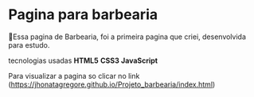 # Pagina para barbearia 
💈Essa pagina de Barbearia, foi a primeira pagina que criei, desenvolvida para estudo. 

tecnologias usadas 
**HTML5**
**CSS3**
**JavaScript**

Para visualizar a pagina so clicar no link
(https://jhonatagregore.github.io/Projeto_barbearia/index.html)
